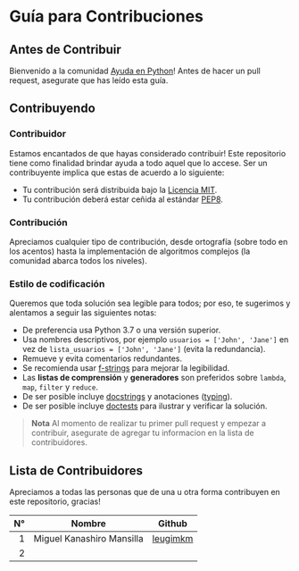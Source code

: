 # Guía para Contribuciones

## Antes de Contribuir

Bienvenido a la comunidad [Ayuda en Python](https://www.facebook.com/groups/ayudaenpython/)! Antes de hacer un pull request, asegurate que has leído esta guía.

## Contribuyendo

### Contribuidor

Estamos encantados de que hayas considerado contribuir! Este repositorio tiene
como finalidad brindar ayuda a todo aquel que lo accese. Ser un contribuyente
implica que estas de acuerdo a lo siguiente:

- Tu contribución será distribuida bajo la [Licencia MIT](LICENSE.md).
- Tu contribución deberá estar ceñida al estándar [PEP8](https://www.python.org/dev/peps/pep-0008/).

### Contribución

Apreciamos cualquier tipo de contribución, desde ortografía (sobre todo en los
acentos) hasta la implementación de algoritmos complejos (la comunidad abarca
todos los niveles).

### Estilo de codificación

Queremos que toda solución sea legible para todos; por eso, te sugerimos y
alentamos a seguir las siguientes notas:

- De preferencia usa Python 3.7 o una versión superior.
- Usa nombres descriptivos, por ejemplo `usuarios = ['John', 'Jane']` en vez de `lista_usuarios = ['John', 'Jane']` (evita la redundancia).
- Remueve y evita comentarios redundantes.
- Se recomienda usar [f-strings](https://docs.python.org/es/3/tutorial/inputoutput.html#tut-f-strings) para mejorar la legibilidad.
- Las __listas de comprensión__ y __generadores__ son preferidos sobre `lambda`, `map`, `filter` y `reduce`.
- De ser posible incluye [docstrings](https://www.python.org/dev/peps/pep-0257/) y anotaciones ([typing](https://docs.python.org/es/3/library/typing.html)).
- De ser posible incluye [doctests](https://docs.python.org/3/library/doctest.html) para ilustrar y verificar la solución.


> **Nota**
Al momento de realizar tu primer pull request y empezar a contribuir,
asegurate de agregar tu informacion en la lista de contribuidores.


## Lista de Contribuidores

Apreciamos a todas las personas que de una u otra forma contribuyen
en este repositorio, gracias!

| N° | Nombre | Github |
| -: | ------ | ------ |
| 1 | Miguel Kanashiro Mansilla | [leugimkm](https://github.com/leugimkm) |
| 2 | <colaborador> | [<username>](https://github.com/<username>) |